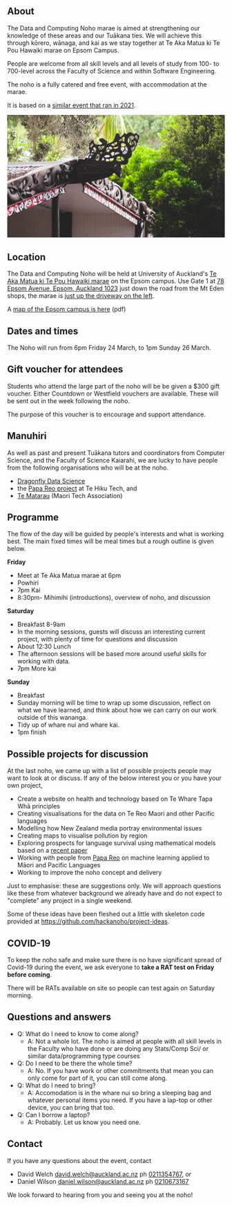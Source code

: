 ## About

The Data and Computing Noho marae is aimed at strengthening our knowledge of these areas and our Tuākana ties. We will achieve this through kōrero, wānaga, and kai as we stay together at Te Aka Matua ki Te Pou Hawaiki marae on Epsom Campus.

People are welcome from all skill levels and all levels of study from 100- to 700-level across the Faculty of Science and within Software Engineering.

The noho is a fully catered and free event, with accommodation at the marae.

It is based on a [similar event that ran in 2021](./2021hackanoho).

![Invite](./tetaka.jpg)

## Location

The Data and Computing Noho will be held at University of Auckland's [Te Aka Matua ki Te Pou Hawaiki marae](https://toirau.auckland.ac.nz/category/te-aka-matua-ki-te-pou-hawaiki/) on the Epsom campus. Use Gate 1 at [78 Epsom Avenue, Epsom, Auckland  1023](https://goo.gl/maps/hhMiCvbMUVdB1zWD9) just down the road from the Mt Eden shops, the marae is [just up the driveway on the left](https://goo.gl/maps/hhMiCvbMUVdB1zWD9). 

A [map of the Epsom campus is here](https://www.auckland.ac.nz/content/dam/uoa/auckland/on-campus/our-campuses/campus-maps/epsom-campus-map.pdf) (pdf)

## Dates and times

The Noho will run from 6pm Friday 24 March, to 1pm Sunday 26 March.

## Gift voucher for attendees

Students who attend the large part of the noho will be be given a $300 gift voucher. Either Countdown or Westfield vouchers are available. These will be sent out in the week following the noho. 

The purpose of this voucher is to encourage and support attendance. 

## Manuhiri 

As well as past and present Tuākana tutors and coordinators from Computer Science, and the Faculty of Science Kaiarahi, we are lucky to have people from the following organisations who will be at the noho.

* [Dragonfly Data Science](https://www.dragonfly.co.nz/)
* the [Papa Reo project](https://tehiku.nz/te-hiku-tech/papa-reo/) at Te Hiku Tech, and 
* [Te Matarau](https://www.tematarau.tech/) (Maori Tech Association)


## Programme

The flow of the day will be guided by people's interests and what is working best. The main fixed times will be meal times but a rough outline is given below.


**Friday** 

* Meet at Te Aka Matua marae at 6pm
* Powhiri
* 7pm Kai
* 8:30pm- Mihimihi (introductions), overview of noho, and discussion

**Saturday**

* Breakfast 8-9am
* In the morning sessions, guests will discuss an interesting current project, with plenty of time for questions and discussion
* About 12:30 Lunch
* The afternoon sessions will be based more around useful skills for working with data.
* 7pm More kai

**Sunday**

* Breakfast
* Sunday morning will be time to wrap up some discussion, reflect on what we have learned, and think about how we can carry on our work outside of this wananga. 
* Tidy up of whare nui and whare kai.
* 1pm finish

## Possible projects for discussion

At the last noho, we came up with  a list of possible projects people may want to look at or discuss. If any of the below interest you or you have your own project, 

* Create a website on health and technology based on Te Whare Tapa Whā principles
* Creating visualisations for the data on Te Reo Maori and other Pacific languages
* Modelling how New Zealand media portray environmental issues
* Creating maps to visualise pollution by region
* Exploring prospects for language survival using mathematical models based on a [recent paper](https://royalsocietypublishing.org/doi/full/10.1098/rsif.2019.0526)
* Working with people from [Papa Reo](https://papareo.nz/) on machine learning applied to Māori and Pacific Languages
* Working to improve the noho concept and delivery

Just to emphasise: these are suggestions only. We will approach questions like these from whatever background we already have and do not expect to "complete" any project in a single weekend.

Some of these ideas have been fleshed out a little with skeleton code provided at <https://github.com/hackanoho/project-ideas>.

## COVID-19

To keep the noho safe and make sure there is no have significant spread of Covid-19 during the event, we ask everyone to **take a RAT test on Friday before coming**. 

There will be RATs available on site so people can test again on Saturday morning.


## Questions and answers

* Q: What do I need to know to come along?
  * A: Not a whole lot. The noho is aimed at people with all skill levels in the Faculty who have done or are doing any Stats/Comp Sci/ or similar data/programming type courses   
* Q: Do I need to be there the whole time?
  * A: No. If you have work or other commitments that mean you can only come for part of it, you can still come along.
* Q: What do I need to bring?
  * A: Accomodation is in the whare nui so bring a sleeping bag and whatever personal items you need. If you have a lap-top or other device, you can bring that too. 
* Q: Can I borrow a laptop?
  * A: Probably. Let us know you need one.  



## Contact

If you have any questions about the event, contact 

* David Welch [david.welch@auckland.ac.nz](mailto:david.welch@auckland.ac.nz) ph [0211354767](tel:+64211453767), or 
* Daniel Wilson [daniel.wilson@auckland.ac.nz](mailto:daniel.wilson@auckland.ac.nz) ph [0210673167](tel:+64210673167)

We look forward to hearing from you and seeing you at the noho!